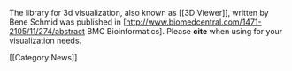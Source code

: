 The library for 3d visualization, also known as [[3D Viewer]], written by Bene Schmid was published in [http://www.biomedcentral.com/1471-2105/11/274/abstract BMC Bioinformatics]. Please <b>cite</b> when using for your visualization needs.

[[Category:News]]
